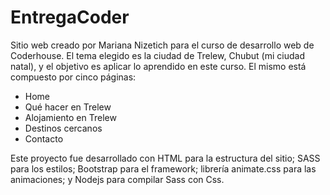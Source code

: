 # EntregaCoder

Sitio web creado por Mariana Nizetich para el curso de desarrollo web de Coderhouse. El tema elegido es la ciudad de Trelew, Chubut (mi ciudad natal), y el objetivo es aplicar lo aprendido en este curso. El mismo está compuesto por cinco páginas:
- Home
- Qué hacer en Trelew
- Alojamiento en Trelew
- Destinos cercanos
- Contacto

Este proyecto fue desarrollado con HTML para la estructura del sitio; SASS para los estilos; Bootstrap para el framework; librería animate.css para las animaciones; y Nodejs para compilar Sass con Css. 
